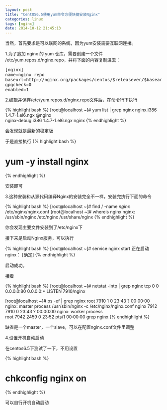 ```yaml
---
layout: post
title: "CentOS6.5使用yum命令方便快捷安装Nginx"
categories: linux
tags: [nginx]
date: 2014-10-12 21:45:13
---
```


 当然，首先要求是可以联网的系统，因为yum安装需要互联网连接。 

1.为了追加 nginx 的 yum 仓库，需要创建一个文件 /etc/yum.repos.d/nginx.repo，并将下面的内容复制进去： 
<pre>
[nginx]
name=nginx repo
baseurl=http://nginx.org/packages/centos/$releasever/$basearch/
gpgcheck=0
enabled=1
</pre>

2.编辑并保存/etc/yum.repos.d/nginx.repo文件后，在命令行下执行 

{% highlight bash %}
[root@localhost ~]# yum list | grep nginx
nginx.i386                               1.4.7-1.el6.ngx               @nginx   
nginx-debug.i386                         1.4.7-1.el6.ngx               nginx
{% endhighlight %}

会发现就是最新的稳定版 

于是直接执行 
{% highlight bash %}
# yum -y install nginx
{% endhighlight %}

安装即可 

3.这种安装和从源代码编译Nginx的安装完全不一样，安装完执行下面的命令 

{% highlight bash %}
[root@localhost ~]# find / -name *nginx*
/etc/nginx/nginx.conf
[root@localhost ~]# whereis nginx
nginx: /usr/sbin/nginx /etc/nginx /usr/share/nginx
{% endhighlight %}

你会发现主要文件安装到了/etc/nginx下 

接下来是启动Nginx服务，可以执行 

{% highlight bash %}
[root@localhost ~]# service nginx start
正在启动 nginx：                                           [确定]
{% endhighlight %}

启动成功。 

接着 

{% highlight bash %}
[root@localhost ~]# netstat -lntp | grep nginx
tcp        0      0 0.0.0.0:80                  0.0.0.0:*                   LISTEN      7910/nginx          
 
[root@localhost ~]# ps -ef | grep nginx
root      7910     1  0 23:43 ?        00:00:00 nginx: master process /usr/sbin/nginx -c 
/etc/nginx/nginx.conf
nginx     7912  7910  0 23:43 ?        00:00:00 nginx: worker process                   
root      7942  2459  0 23:52 pts/1    00:00:00 grep nginx
{% endhighlight %}

缺省是一个master，一个slave，可以在配置nginx.conf文件里调整 

4.设置开机自动启动 

在centos6.5下测试了一下，不用设置 

{% highlight bash %}
# chkconfig nginx on 
{% endhighlight %}

可以自行开机自动启动 

